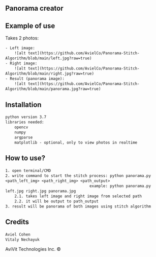 ## Panorama creator ##

## Example of use
Takes 2 photos: 

	- Left image: 
		![alt text](https://github.com/AvielCo/Panorama-Stitch-Algorithm/blob/main/left.jpg?raw=true)
	- Right image:
		![alt text](https://github.com/AvielCo/Panorama-Stitch-Algorithm/blob/main/right.jpg?raw=true)
	- Result (panorama image):
		![alt text](https://github.com/AvielCo/Panorama-Stitch-Algorithm/blob/main/panorama.jpg?raw=true)
## Installation
	python version 3.7
	libraries needed:
		opencv
		numpy
		argparse
		matplotlib - optional, only to view photos in realtime

## How to use?
	1. open terminal/CMD
	2. write command to start the stitch process: python panorama.py <path_left_img> <path_right_img> <path_output>
	                                     example: python panorama.py left.jpg right.jpg panorama.jpg
	    2.1. takes left image and right image from selected path
		2.2. it will be output to path_output
	3. result will be panorama of both images using stitch algorithm
	
## Credits
	Aviel Cohen
	Vitaly Nechayuk 

AviVit Technologies Inc. ©
